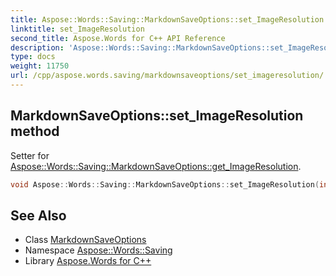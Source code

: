```yaml
---
title: Aspose::Words::Saving::MarkdownSaveOptions::set_ImageResolution method
linktitle: set_ImageResolution
second_title: Aspose.Words for C++ API Reference
description: 'Aspose::Words::Saving::MarkdownSaveOptions::set_ImageResolution method. Setter for Aspose::Words::Saving::MarkdownSaveOptions::get_ImageResolution in C++.'
type: docs
weight: 11750
url: /cpp/aspose.words.saving/markdownsaveoptions/set_imageresolution/
---
```

## MarkdownSaveOptions::set_ImageResolution method


Setter for [Aspose::Words::Saving::MarkdownSaveOptions::get_ImageResolution](../get_imageresolution/).

```cpp
void Aspose::Words::Saving::MarkdownSaveOptions::set_ImageResolution(int32_t value)
```

## See Also

* Class [MarkdownSaveOptions](../)
* Namespace [Aspose::Words::Saving](../../)
* Library [Aspose.Words for C++](../../../)
